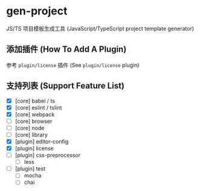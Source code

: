# gen-project

JS/TS 项目模板生成工具 (JavaScript/TypeScript project template generator)

## 添加插件 (How To Add A Plugin)

参考 `plugin/license` 插件 (See `plugin/license` plugin)

## 支持列表 (Support Feature List)

- [x] [core] babel / ts
- [x] [core] eslint / tslint
- [x] [core] webpack
- [ ] [core] browser
- [ ] [core] node
- [ ] [core] library
- [x] [plugin] editor-config
- [x] [plugin] license
- [ ] [plugin] css-preprocessor
  - [ ] less
- [ ] [plugin] test
  - [ ] mocha
  - [ ] chai
